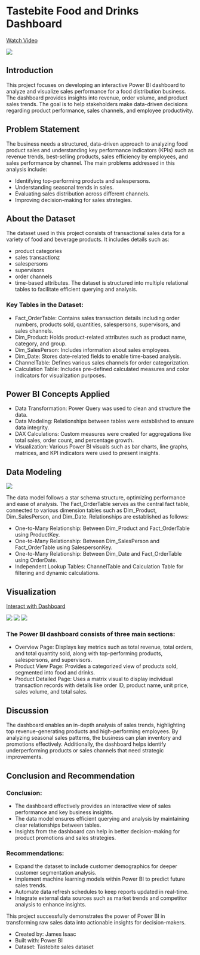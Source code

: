 # Tastebite Food and Drinks Dashboard

[Watch Video](https://drive.google.com/file/d/1RTf09nrXjRAvjjWoMWFVIKJaB7deddO4/view?usp=drive_link)

![](Page.png)

## Introduction
This project focuses on developing an interactive Power BI dashboard to analyze and visualize sales performance for a food distribution business. The dashboard provides insights into revenue, order volume, and product sales trends. The goal is to help stakeholders make data-driven decisions regarding product performance, sales channels, and employee productivity.

## Problem Statement
The business needs a structured, data-driven approach to analyzing food product sales and understanding key performance indicators (KPIs) such as revenue trends, best-selling products, sales efficiency by employees, and sales performance by channel. 
The main problems addressed in this analysis include:
- Identifying top-performing products and salespersons.
- Understanding seasonal trends in sales.
- Evaluating sales distribution across different channels.
- Improving decision-making for sales strategies.

## About the Dataset
The dataset used in this project consists of transactional sales data for a variety of food and beverage products. It includes details such as:
- product categories
- sales transactionz
- salespersons
- supervisors
- order channels
- time-based attributes.
The dataset is structured into multiple relational tables to facilitate efficient querying and analysis.

### Key Tables in the Dataset:
- Fact_OrderTable: Contains sales transaction details including order numbers, products sold, quantities, salespersons, supervisors, and sales channels.
- Dim_Product: Holds product-related attributes such as product name, category, and group.
- Dim_SalesPerson: Includes information about sales employees.
- Dim_Date: Stores date-related fields to enable time-based analysis.
- ChannelTable: Defines various sales channels for order categorization.
- Calculation Table: Includes pre-defined calculated measures and color indicators for visualization purposes.

## Power BI Concepts Applied
- Data Transformation: Power Query was used to clean and structure the data.
- Data Modeling: Relationships between tables were established to ensure data integrity.
- DAX Calculations: Custom measures were created for aggregations like total sales, order count, and percentage growth.
- Visualization: Various Power BI visuals such as bar charts, line graphs, matrices, and KPI indicators were used to present insights.

## Data Modeling

![](FoodModel.PNG)

The data model follows a star schema structure, optimizing performance and ease of analysis. The Fact_OrderTable serves as the central fact table, connected to various dimension tables such as Dim_Product, Dim_SalesPerson, and Dim_Date. Relationships are established as follows:
- One-to-Many Relationship: Between Dim_Product and Fact_OrderTable using ProductKey.
- One-to-Many Relationship: Between Dim_SalesPerson and Fact_OrderTable using SalespersonKey.
- One-to-Many Relationship: Between Dim_Date and Fact_OrderTable using OrderDate.
- Independent Lookup Tables: ChannelTable and Calculation Table for filtering and dynamic calculations.

## Visualization

[Interact with Dashboard](https://app.powerbi.com/view?r=eyJrIjoiNmRhOGYzNDUtOTBmMC00NDQ0LWI4OGItYjE2OWQwNWVmODU1IiwidCI6IjZiYjI1Yjk2LTlhZTItNDkxMy1hZTYxLThmOGE3NDNjYTY5NiJ9)

![](Fooddash1.PNG)
![](FoodDash22.png)
![](Fooddash3.PNG)

### The Power BI dashboard consists of three main sections:
- Overview Page: Displays key metrics such as total revenue, total orders, and total quantity sold, along with top-performing products, salespersons, and supervisors.
- Product View Page: Provides a categorized view of products sold, segmented into food and drinks.
- Product Detailed Page: Uses a matrix visual to display individual transaction records with details like order ID, product name, unit price, sales volume, and total sales.

## Discussion
The dashboard enables an in-depth analysis of sales trends, highlighting top revenue-generating products and high-performing employees. By analyzing seasonal sales patterns, the business can plan inventory and promotions effectively. Additionally, the dashboard helps identify underperforming products or sales channels that need strategic improvements.

## Conclusion and Recommendation
### Conclusion:
- The dashboard effectively provides an interactive view of sales performance and key business insights.
- The data model ensures efficient querying and analysis by maintaining clear relationships between tables.
- Insights from the dashboard can help in better decision-making for product promotions and sales strategies.

### Recommendations:
- Expand the dataset to include customer demographics for deeper customer segmentation analysis.
- Implement machine learning models within Power BI to predict future sales trends.
- Automate data refresh schedules to keep reports updated in real-time.
- Integrate external data sources such as market trends and competitor analysis to enhance insights.

This project successfully demonstrates the power of Power BI in transforming raw sales data into actionable insights for decision-makers.
- Created by: James Isaac
- Built with: Power BI
- Dataset: Tastebite sales dataset

